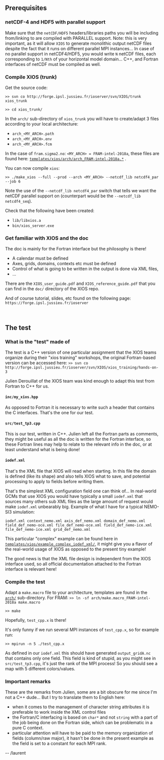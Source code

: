 ## Prerequisites

### netCDF-4 and HDF5 with parallel support

Make sure that the `netCDF/HDF5` headers/libraries paths you will be including from/linking to are compiled with PARALLEL support.
Note: this is very important, as it will allow `XIOS` to generate monolithic output netCDF files despite the fact that it runs on different parallel MPI instances... In case of no parallel support in netCDF4/HDF5, you would write `N` netCDF files, each corresponding to `1/Nth` of your horizontal model domain...
C++, and Fortran interfaces of netCDF must be compiled as well.


### Compile XIOS (trunk)

Get the source code:

`>> svn co http://forge.ipsl.jussieu.fr/ioserver/svn/XIOS/trunk xios_trunk`
    
`>> cd xios_trunk/`

In the `arch/` sub-directory of `xios_trunk` you will have to create/adapt 3 files according to your local architecture:
* `arch_<MY_ARCH>.path`
* `arch_<MY_ARCH>.env`
* `arch_<MY_ARCH>.fcm`

In the case of `fram.sigma2.no`: `<MY_ARCH> = FRAM-intel-2018a`, these files are found here: [`templates/xios/arch/arch_FRAM-intel-2018a.*`](templates/xios/arch) .

You can now compile `xios`:

`>> ./make_xios --full --prod --arch <MY_ARCH> --netcdf_lib netcdf4_par --job 6`

Note the use of the `--netcdf_lib netcdf4_par` switch that tells we want the netCDF parallel support on (counterpart would be the `--netcdf_lib netcdf4_seq`).

Check that the following have been created:
* `lib/libxios.a`
* `bin/xios_server.exe`

### Get familiar with XIOS and the doc

The doc is mainly for the Fortran interface but the philosophy is there!
* A calendar must be defined
* Axes, grids, domains, contexts etc must be defined
* Control of what is going to be written in the output is done via XML files,
* ...

There are the `XIOS_user_guide.pdf` and `XIOS_reference_guide.pdf` that you can find in the `doc/` directory of the XIOS repo.

And of course tutorial, slides, etc found on the following page: `https://forge.ipsl.jussieu.fr/ioserver`

​ 
## The test

### What is the "test" made of

The test is a C++ version of one particular assignment that the XIOS teams organize during their "xios training" workshops, the original Fortran-based version can be accessed here:
`>> svn co http://forge.ipsl.jussieu.fr/ioserver/svn/XIOS/xios_training/hands-on-3`

Julien Derouillat of the XIOS team was kind enough to adapt this test from Fortran to C++ for us.


#### `inc/my_xios.hpp`

As opposed to Fortran it is necessary to write such a header that contains the C interfaces.
That's the one for our test.

#### `src/test_tp3.cpp`

This is our test, written in C++. Julien left all the Fortran parts as comments, they might be useful as all the doc is written for the Fortran interface, so these Fortran lines may help to relate to the relevant info in the doc, or at least understand what is being done!

#### `iodef.xml`

That's the XML file that XIOS will read when starting. In this file the domain is defined (like its shape) and also tells XIOS what to save, and potential processing to apply to fields before writing them.

That's the simplest XML configuration field one can think of... In real-world GCMs that use XIOS you would have typically a small `iodef.xml` that sources many others sub XML files as the large amount of request would make `iodef.xml` unbearably big. Example of what I have for a typical NEMO-SI3 simulation:

    iodef.xml context_nemo.xml axis_def_nemo.xml domain_def_nemo.xml field_def_nemo-oce.xml file_def_nemo-oce.xml field_def_nemo-ice.xml file_def_nemo-ice.xml grid_def_nemo.xml

This particular "complex" example can be found here in [`templates/xios/example_complex_iodef_xml/`](./templates/xios/example_complex_iodef_xml), it might give you a flavor of the real-world usage of XIOS as opposed to the present tiny example!

The good news is that the XML file design is independent from the XIOS interface used, so all official documentation attached to the Fortran interface is relevant here!


### Compile the test
 
Adapt a `make.macro` file to your architecture, templates are found in the [`arch/`](./arch) sub-directory.
For FRAM:
`>> ln -sf arch/make.macro_FRAM-intel-2018a make.macro`
 
`>> make`

Hopefully, `test_cpp.x` is there!

It's only funny if we run several MPI instances of `test_cpp.x`, so for example run:

`>> mpirun -n 5 ./test_cpp.x`

As defined in our `iodef.xml` this should have generated `output_gridA.nc` that contains only one field. This field is kind of stupid, as you might see in `src/test_tp3.cpp`, it's just the rank of the MPI process! So you should see a map with 5 different colors/values.

### Important remarks

These are the remarks from Julien, some are a bit obscure for me since I'm not a C++ dude... But I try to translate them to English here:

* when it comes to the management of character string attributes it is preferable to work inside the XML control files
* the Fortran/C interfacing is based on `char*` and not `string` with a part of the job being done on the Fortran side, which can be problematic in a pure C context.
* particular attention will have to be paid to the memory organization of fields (column/raw major), it hasn't be done in the present example as the field is set to a constant for each MPI rank.


--
/laurent
